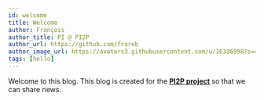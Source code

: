 ```yaml
---
id: welcome
title: Welcome
author: François
author_title: PI @ PI2P
author_url: https://github.com/frareb
author_image_url: https://avatars3.githubusercontent.com/u/16336998?s=460&v=4
tags: [hello]
---
```


Welcome to this blog. This blog is created for the [**PI2P project**](https://pi2p.ird.fr/) so that we can share news.
